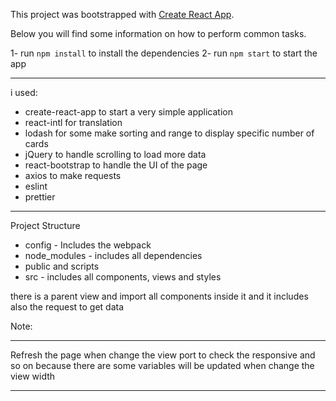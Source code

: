 This project was bootstrapped with [Create React App](https://github.com/facebookincubator/create-react-app).

Below you will find some information on how to perform common tasks.

1- run `npm install` to install the dependencies
2- run `npm start` to start the app

******************************************************************************************************

i used:

- create-react-app to start a very simple application
- react-intl for translation
- lodash for some make sorting and range to display specific number of cards
- jQuery to handle scrolling to load more data
- react-bootstrap to handle the UI of the page
- axios to make requests
- eslint
- prettier

******************************************************************************************************

Project Structure

- config - Includes the webpack
- node_modules - includes all dependencies
- public and scripts
- src - includes all components, views and styles

there is a parent view and import all components inside it and it includes also the request to get data


Note:
******************************************************************************************************
Refresh the page when change the view port
to check the responsive and so on
because there are some variables will be updated when change the view width
******************************************************************************************************